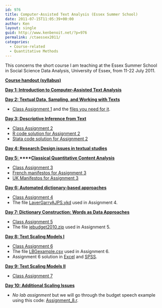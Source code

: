 ```yaml
---
id: 976
title: Computer-Assisted Text Analysis (Essex Summer School)
date: 2011-07-15T11:05:39+00:00
author: Ken
layout: single
guid: http://www.kenbenoit.net/?p=976
permalink: /ctaessex2011/
categories:
  - Course-related
  - Quantitative Methods
---
```

This concerns the short course I am teaching at the Essex Summer School in Social Science Data Analysis, University of Essex, from 11-22 July 2011.

**[Course handout (syllabus)](http://www.kenbenoit.net/courses/ctaessex2011/CTA_Essex_syllabus_2011.pdf)**

**[Day 1: Introduction to Computer-Assisted Text Analysis](http://www.kenbenoit.net/courses/ctaessex2011/CTA_Essex_Day1.pdf)**

**[Day 2: Textual Data, Sampling, and Working with Texts](http://www.kenbenoit.net/courses/ctaessex2011/CTA_Essex_Day2.pdf)**

  * [Class Assignment 1](http://www.kenbenoit.net/courses/ctaessex2011/Assignment_1.pdf) and the [files you need for it](http://www.kenbenoit.net/courses/ctaessex2011/frenchtexts.zip).

**[Day 3: Descriptive Inference from Text](http://www.kenbenoit.net/courses/ctaessex2011/CTA_Essex_Day3.pdf)**

  * [Class Assignment 2](http://www.kenbenoit.net/courses/ctaessex2011/Assignment_2.pdf)
  * [R code solution for Assignment 2](http://www.kenbenoit.net/courses/ctaessex2011/Assignment_2.r)
  * [Stata code solution for Assignment 2](http://www.kenbenoit.net/courses/ctaessex2011/Assignment_2.do)

**[Day 4: Research Design issues in textual studies](http://www.kenbenoit.net/courses/ctaessex2011/CTA_Essex_Day4.pdf)**

**[Day 5: ](http://www.kenbenoit.net/courses/ctaessex2011/CTA_Essex_Day5.pdf)****[Classical Quantitative Content Analysis](http://www.kenbenoit.net/courses/ctaessex2011/CTA_Essex_Day5.pdf)**

  * [Class Assignment 3](http://www.kenbenoit.net/courses/ctaessex2011/Assignment_3.pdf)
  * [French manifestos for Assignment 3](http://www.kenbenoit.net/courses/ctaessex2011/FR_manifestos.zip)
  * [UK Manifestos for Assignment 3](http://www.kenbenoit.net/courses/ctaessex2011/UK_manifestos.zip)

**[Day 6: ](http://www.kenbenoit.net/courses/ctaessex2011/CTA_Essex_Day6.pdf)[Automated dictionary-based approaches](http://www.kenbenoit.net/courses/ctaessex2011/CTA_Essex_Day6.pdf)**

  * [Class Assignment 4](http://www.kenbenoit.net/courses/ctaessex2011/Assignment_4.pdf)
  * The file [LaverGarryAJPS.ykd](http://www.kenbenoit.net/courses/ctaessex2011/LaverGarryAJPS.ykd) used in Assignment 4.

**[Day 7: Dictionary Construction; Words as Data Approaches](http://www.kenbenoit.net/courses/ctaessex2011/CTA_Essex_Day7.pdf)**

  * [Class Assignment 5](http://www.kenbenoit.net/courses/ctaessex2011/Assignment_5.pdf)
  * The file [iebudget2010.zip](http://www.kenbenoit.net/courses/ctaessex2011/iebudget2010.zip) used in Assignment 5.

**[Day 8: Text Scaling Models I](http://www.kenbenoit.net/courses/ctaessex2011/CTA_Essex_Day8a.pdf)**

  * [Class Assignment 6](http://www.kenbenoit.net/courses/ctaessex2011/Assignment_6.pdf)
  * The file [LBGexample.csv](http://www.kenbenoit.net/courses/ctaessex2011/LBGexample.csv) used in Assignment 6.
  * Assignment 6 solution in [Excel](http://www.kenbenoit.net/courses/ctaessex2011/Assignment_6.xls) and [SPSS](http://www.kenbenoit.net/courses/ctaessex2011/Assignment_6.sav).

**[Day 9: Text Scaling Models II](http://www.kenbenoit.net/courses/ctaessex2011/CTA_Essex_Day9.pdf)**

  * [Class Assignment 7](http://www.kenbenoit.net/courses/ctaessex2011/Assignment_7.pdf)

**[Day 10: Additional Scaling Issues](http://www.kenbenoit.net/courses/ctaessex2011/CTA_Essex_Day10.pdf)**

  * _No lab assignment_ but we will go through the budget speech example using this code: [Assignment_8.r](http://www.kenbenoit.net/courses/ctaessex2011/Assignment_8.r).

&nbsp;

&nbsp;

&nbsp;

&nbsp;

&nbsp;

&nbsp;

&nbsp;

